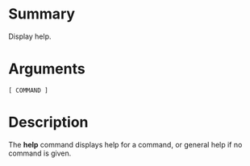 # Summary
Display help.

# Arguments
	[ COMMAND ]

# Description
The **help** command displays help for a command, or general help if no command
is given.
